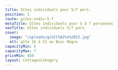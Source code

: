 ```yaml
---
title: Gîtes individuels pour 5/7 pers.
position: 1
route: gites-indiv-5-7
metaTitle: Gîtes individuels pour 5 à 7 personnes
navTitle: Gîtes individuels 5/7 pers.
cover:
  image: "/uploads/gi%CC%82te%2022.jpg"
  alt: gîte 16 à 21 au Bosc Nègre
capacityMin: 5
capacityMax: 7
priceMin: 450
layout: CottagesCategory
---
```


